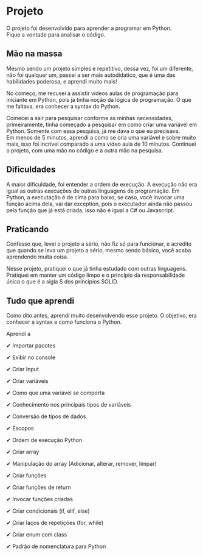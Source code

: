 # Projeto
O projeto foi desenvolvido para aprender a programar em Python.<br>
Fique a vontade para analisar o código.

## Mão na massa
Mesmo sendo um projeto simples e repetitivo, dessa vez, foi um diferente, não foi qualquer um, passei a ser mais autodidatico, que é uma das habilidades poderosa, e aprendi muito mais!

No começo, me recusei a assistir vídeos aulas de programação para iniciante em Python, pois já tinha noção da lógica de programação. O que me faltava, era conhecer a syntax do Python. 

Comecei a sair para pesquisar conforme as minhas necessidades, primeiramente, tinha começado a pesquisar em como criar uma variável em Python. 
Somente com essa pesquisa, já me dava o que eu precisava.<br> Em menos de 5 minutos, aprendi a como se cria uma variável e sobre muito mais, isso foi incrível comparado a uma vídeo aula de 10 minutos. Continuei o projeto, com uma mão no código e a outra mão na pesquisa.

## Dificuldades

A maior dificuldade, foi entender a ordem de execução. A execução não era igual as outras execuções de outras linguagens de programação. Em Python, a executação é de cima para baixo, se caso, você invocar uma função acima dela, vai dar exception, pois o executador ainda não passou pela função que já está criada, isso não é igual a C# ou Javascript.

## Praticando
Confesso que, levei o projeto a sério, não fiz só para funcionar, e acredito que quando se leva um projeto a sério, mesmo sendo básico, você acaba aprendendo muita coisa.

Nesse projeto, pratiquei o que já tinha estudado com outras linguagens. Pratiquei em manter um código limpo e o princípio da responsabilidade única o que é a sigla S dos príncipios SOLID.

## Tudo que aprendi 

Como dito antes, aprendi muito desenvolvendo esse projeto. O objetivo, era conhecer a syntax e como funciona o Python.

Aprendi a

✔ Importar pacotes

✔ Exibir no console

✔ Criar Input

✔ Criar variáveis

✔ Como que uma variável se comporta

✔ Conhecimento nos principais tipos de variáveis

✔ Conversão de tipos de dados

✔ Escopos

✔ Ordem de execução Python

✔ Criar array

✔ Manipulação do array (Adicionar, alterar, remover, limpar)

✔ Criar funções

✔ Criar funções de return

✔ Invocar funções criadas

✔ Criar condicionais (if, elif, else)

✔ Criar laços de repetições (for, while)

✔ Criar enum com class

✔ Padrão de nomenclatura para Python
